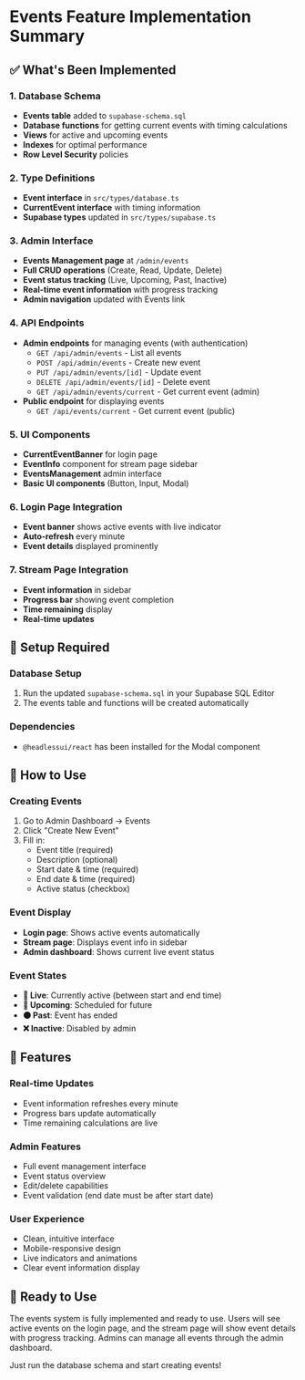 # Events Feature Implementation Summary

## ✅ What's Been Implemented

### 1. Database Schema
- **Events table** added to `supabase-schema.sql`
- **Database functions** for getting current events with timing calculations
- **Views** for active and upcoming events
- **Indexes** for optimal performance
- **Row Level Security** policies

### 2. Type Definitions
- **Event interface** in `src/types/database.ts`
- **CurrentEvent interface** with timing information
- **Supabase types** updated in `src/types/supabase.ts`

### 3. Admin Interface
- **Events Management page** at `/admin/events`
- **Full CRUD operations** (Create, Read, Update, Delete)
- **Event status tracking** (Live, Upcoming, Past, Inactive)
- **Real-time event information** with progress tracking
- **Admin navigation** updated with Events link

### 4. API Endpoints
- **Admin endpoints** for managing events (with authentication)
  - `GET /api/admin/events` - List all events
  - `POST /api/admin/events` - Create new event
  - `PUT /api/admin/events/[id]` - Update event
  - `DELETE /api/admin/events/[id]` - Delete event
  - `GET /api/admin/events/current` - Get current event (admin)
- **Public endpoint** for displaying events
  - `GET /api/events/current` - Get current event (public)

### 5. UI Components
- **CurrentEventBanner** for login page
- **EventInfo** component for stream page sidebar
- **EventsManagement** admin interface
- **Basic UI components** (Button, Input, Modal)

### 6. Login Page Integration
- **Event banner** shows active events with live indicator
- **Auto-refresh** every minute
- **Event details** displayed prominently

### 7. Stream Page Integration
- **Event information** in sidebar
- **Progress bar** showing event completion
- **Time remaining** display
- **Real-time updates**

## 🔧 Setup Required

### Database Setup
1. Run the updated `supabase-schema.sql` in your Supabase SQL Editor
2. The events table and functions will be created automatically

### Dependencies
- `@headlessui/react` has been installed for the Modal component

## 🎯 How to Use

### Creating Events
1. Go to Admin Dashboard → Events
2. Click "Create New Event"
3. Fill in:
   - Event title (required)
   - Description (optional)
   - Start date & time (required)
   - End date & time (required)
   - Active status (checkbox)

### Event Display
- **Login page**: Shows active events automatically
- **Stream page**: Displays event info in sidebar
- **Admin dashboard**: Shows current live event status

### Event States
- **🔴 Live**: Currently active (between start and end time)
- **🔵 Upcoming**: Scheduled for future
- **⚫ Past**: Event has ended
- **❌ Inactive**: Disabled by admin

## 📱 Features

### Real-time Updates
- Event information refreshes every minute
- Progress bars update automatically
- Time remaining calculations are live

### Admin Features
- Full event management interface
- Event status overview
- Edit/delete capabilities
- Event validation (end date must be after start date)

### User Experience
- Clean, intuitive interface
- Mobile-responsive design
- Live indicators and animations
- Clear event information display

## 🚀 Ready to Use

The events system is fully implemented and ready to use. Users will see active events on the login page, and the stream page will show event details with progress tracking. Admins can manage all events through the admin dashboard.

Just run the database schema and start creating events!